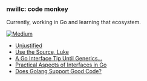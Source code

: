 ### nwillc: code monkey

Currently, working in Go and learning that ecosystem. 

[![Medium](https://img.shields.io/badge/medium-%2312100E.svg?&style=for-the-badge&logo=medium&logoColor=white)](https://medium.com/@nwillc)
<!-- BLOG-POST-LIST:START -->
- [Unjustified](https://nwillc.medium.com/unjustified-d60494051a9e?source=rss-c9a4243d7014------2)
- [Use the Source, Luke](https://levelup.gitconnected.com/use-the-source-luke-a27bee941f4c?source=rss-c9a4243d7014------2)
- [A Go Interface Tip Until Generics…](https://levelup.gitconnected.com/a-go-interface-tip-until-generics-7da75ba25352?source=rss-c9a4243d7014------2)
- [Practical Aspects of Interfaces in Go](https://levelup.gitconnected.com/practical-aspects-of-interfaces-in-go-53a088b9b361?source=rss-c9a4243d7014------2)
- [Does Golang Support Good Code?](https://levelup.gitconnected.com/does-go-support-good-code-5a4cb76bdd2e?source=rss-c9a4243d7014------2)
<!-- BLOG-POST-LIST:END -->
